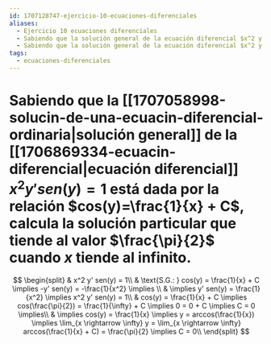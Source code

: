 ```yaml
---
id: 1707128747-ejercicio-10-ecuaciones-diferenciales
aliases:
  - Ejercicio 10 ecuaciones diferenciales
  - Sabiendo que la solución general de la ecuación diferencial $x^2 y' sen(y) = 1$ está dada por la relación $cos(y)=\frac{1]{x} + C$, caclula la solución particular que tiende al valor $\frac{\pi}{2}$ cuando $x$ tiende al infinito.
  - Sabiendo que la solución general de la ecuación diferencial $x^2 y' sen(y) = 1$ está dada por la relación $cos(y)=\frac{1]{x} + C$, calcula la solución particular que tiende al valor $\frac{\pi}{2}$ cuando $x$ tiende al infinito.
tags:
  - ecuaciones-diferenciales
---
```


# Sabiendo que la [[1707058998-solucin-de-una-ecuacin-diferencial-ordinaria|solución general]] de la [[1706869334-ecuacin-diferencial|ecuación diferencial]] $x^2 y' sen(y) = 1$ está dada por la relación $cos(y)=\frac{1}{x} + C$, calcula la solución particular que tiende al valor $\frac{\pi}{2}$ cuando $x$ tiende al infinito.

$$
\begin{split}
    & x^2 y' sen(y) = 1\\
    & \text{S.G.: } cos(y) = \frac{1}{x} + C \implies -y' sen(y) = -\frac{1}{x^2} \implies \\
    & \implies y' sen(y) = \frac{1}{x^2} \implies x^2 y' sen(y) = 1\\
    & cos(y) = \frac{1}{x} + C \implies cos(\frac{\pi}{2}) = \frac{1}{\infty} + C \implies 0 = 0 + C \implies C = 0 \implies\\
    & \implies cos(y) = \frac{1}{x} \implies y = arccos(\frac{1}{x}) \implies \lim_{x \rightarrow \infty} y = \lim_{x \rightarrow \infty} arccos(\frac{1}{x} + C) = \frac{\pi}{2} \implies C = 0\\
\end{split}
$$
